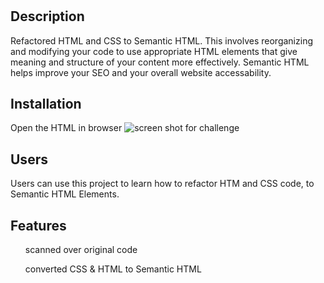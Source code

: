 # <Your-Project-Title>

## Description

Refactored HTML and CSS to Semantic HTML. This involves reorganizing and modifying your code to use appropriate HTML elements that give meaning and structure of your content more effectively. Semantic HTML helps improve your SEO and your overall website accessability.


## Installation

Open the HTML in browser
![screen shot for challenge](https://github.com/afig90/HTMLSemantic1/assets/139464759/b3b093f8-e887-4277-818c-32b222b281a6)

## Users
Users can use this project to learn how to refactor HTM and CSS code, to Semantic HTML Elements.

## Features

<ul> scanned over original code </ul>
<ul> 
converted CSS & HTML to Semantic HTML 
</ul>


